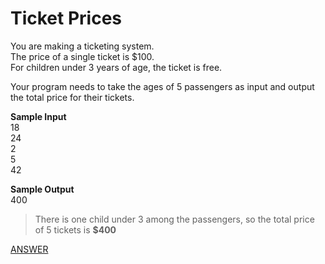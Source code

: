 # Ticket Prices

You are making a ticketing system. </br>
The price of a single ticket is $100. </br>
For children under 3 years of age, the ticket is free.

Your program needs to take the ages of 5 passengers as input and output the total price for their tickets.

**Sample Input** </br>
18 </br>
24 </br>
2 </br>
5 </br>
42 </br>

**Sample Output** </br>
400

> There is one child under 3 among the passengers, so the total price of 5 tickets is **$400**

[ANSWER]()
